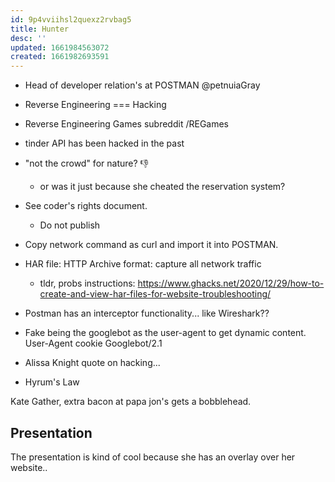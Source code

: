 ```yaml
---
id: 9p4vviihsl2quexz2rvbag5
title: Hunter
desc: ''
updated: 1661984563072
created: 1661982693591
---
```


- Head of developer relation's at POSTMAN @petnuiaGray
- Reverse Engineering === Hacking
- Reverse Engineering Games subreddit /REGames
- tinder API has been hacked in the past
- "not the crowd" for nature?  👎
    - or was it just because she cheated the reservation system?
- See coder's rights document.
    - Do not publish
- Copy network command as curl and import it into POSTMAN.
- HAR file: HTTP Archive format: capture all network traffic
    - tldr, probs instructions: https://www.ghacks.net/2020/12/29/how-to-create-and-view-har-files-for-website-troubleshooting/ 
- Postman has an interceptor functionality... like Wireshark??
- Fake being the googlebot as the user-agent to get dynamic content.  User-Agent cookie Googlebot/2.1

- Alissa Knight quote on hacking...
- Hyrum's Law

Kate Gather, extra bacon at papa jon's gets a bobblehead.

## Presentation

The presentation is kind of cool because she has an overlay over her website..
